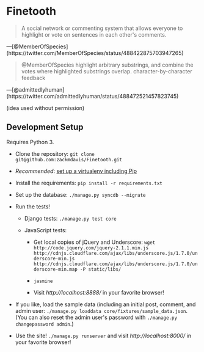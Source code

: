 # Finetooth

<blockquote>
A social network or commenting system that allows everyone to
highlight or vote on sentences in each other's comments.
</blockquote>
&mdash;[@MemberOfSpecies](https://twitter.com/MemberOfSpecies/status/488422875703947265)

<blockquote>
@MemberOfSpecies highlight arbitrary substrings, and combine the votes
where highlighted substrings overlap. character-by-character feedback
</blockquote>
&mdash;[@admittedlyhuman](https://twitter.com/admittedlyhuman/status/488472521457823745)

(idea used without permission)

## Development Setup

Requires Python 3.

* Clone the repository: `git clone git@github.com:zackmdavis/Finetooth.git`

* *Recommended*: [set up a virtualenv including Pip](https://docs.python.org/3/library/venv.html#an-example-of-extending-envbuilder)

* Install the requirements: `pip install -r requirements.txt`

* Set up the database: `./manage.py syncdb --migrate`

* Run the tests!

  * Django tests: `./manage.py test core`

  * JavaScript tests:

    - Get local copies of jQuery and Underscore: `wget http://code.jquery.com/jquery-2.1.1.min.js http://cdnjs.cloudflare.com/ajax/libs/underscore.js/1.7.0/underscore-min.js http://cdnjs.cloudflare.com/ajax/libs/underscore.js/1.7.0/underscore-min.map -P static/libs/`

    - `jasmine`

    - Visit *http://localhost:8888/* in your favorite browser!

* If you like, load the sample data (including an initial post, comment, and admin user: `./manage.py loaddata core/fixtures/sample_data.json`. (You can also reset the admin user's password with `./manage.py changepassword admin`.)

* Use the site! `./manage.py runserver` and visit *http://localhost:8000/* in your favorite browser!

